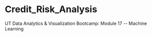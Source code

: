 # Credit_Risk_Analysis
UT Data Analytics &amp; Visualization Bootcamp:  Module 17 -- Machine Learning
